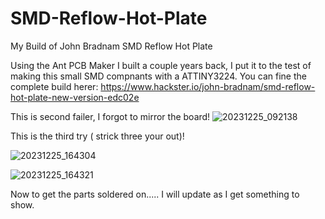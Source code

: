 # SMD-Reflow-Hot-Plate
My Build of  John Bradnam   SMD Reflow Hot Plate

Using the Ant PCB Maker I built a couple years back, I put it to the test of making this small SMD compnants with a ATTINY3224.
You can fine the complete build herer: https://www.hackster.io/john-bradnam/smd-reflow-hot-plate-new-version-edc02e

This is second failer, I forgot to mirror the board!
![20231225_092138](https://github.com/carl1961/SMD-Reflow-Hot-Plate/assets/3056821/eae0adcb-ec9e-4316-9593-88199dbef1d3)

This is the third try ( strick three your out)!

![20231225_164304](https://github.com/carl1961/SMD-Reflow-Hot-Plate/assets/3056821/7a7e84c4-0369-46b3-a085-a87fee0a71cc)

![20231225_164321](https://github.com/carl1961/SMD-Reflow-Hot-Plate/assets/3056821/58bac2bc-ebcf-4a93-9c25-e31f11ea9ef1)

Now to get the parts soldered on.....
I will update as I get something to show.


